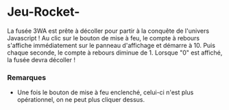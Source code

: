 # Jeu-Rocket-
La fusée 3WA est prête à décoller pour partir à la conquête de l'univers Javascript !
Au clic sur le bouton de mise à feu, le compte à rebours s'affiche immédiatement sur le panneau d'affichage et démarre à 10.  Puis chaque seconde, le compte à rebours diminue de 1. Lorsque "0" est affiché, la fusée devra décoller !
### Remarques

 - Une fois le bouton de mise à feu enclenché, celui-ci n'est plus opérationnel, on ne peut plus cliquer dessus.
